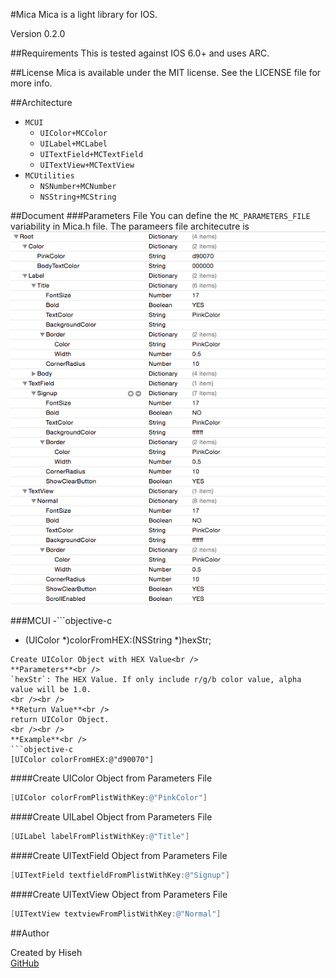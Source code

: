 #Mica
Mica is a light library for IOS. 

Version 0.2.0

##Requirements
This is tested against IOS 6.0+ and uses ARC.

##License
Mica is available under the MIT license. See the LICENSE file for more info.

##Architecture
* `MCUI`
	- `UIColor+MCColor`
	- `UILabel+MCLabel`
	- `UITextField+MCTextField`
	- `UITextView+MCTextView`
* `MCUtilities`
	- `NSNumber+MCNumber`
	- `NSString+MCString`

##Document
###Parameters File
You can define the `MC_PARAMETERS_FILE` variability in Mica.h file. The parameers file architecutre is
![Parameters File Screenshot](/doc/parameters_file_screenshot.png)

###MCUI
-```objective-c
+ (UIColor *)colorFromHEX:(NSString *)hexStr;
```
Create UIColor Object with HEX Value<br />
**Parameters**<br />
`hexStr`: The HEX Value. If only include r/g/b color value, alpha value will be 1.0.
<br /><br />
**Return Value**<br />
return UIColor Object.
<br /><br />
**Example**<br />
```objective-c
[UIColor colorFromHEX:@"d90070"]
```

####Create UIColor Object from Parameters File
```objective-c
[UIColor colorFromPlistWithKey:@"PinkColor"]
```

####Create UILabel Object from Parameters File
```objective-c
[UILabel labelFromPlistWithKey:@"Title"]
```

####Create UITextField Object from Parameters File
```objective-c
[UITextField textfieldFromPlistWithKey:@"Signup"]
```

####Create UITextView Object from Parameters File
```objective-c
[UITextView textviewFromPlistWithKey:@"Normal"]
```

##Author

Created by Hiseh<br />
[GitHub](https://github.com/hiseh/Mica.git)

